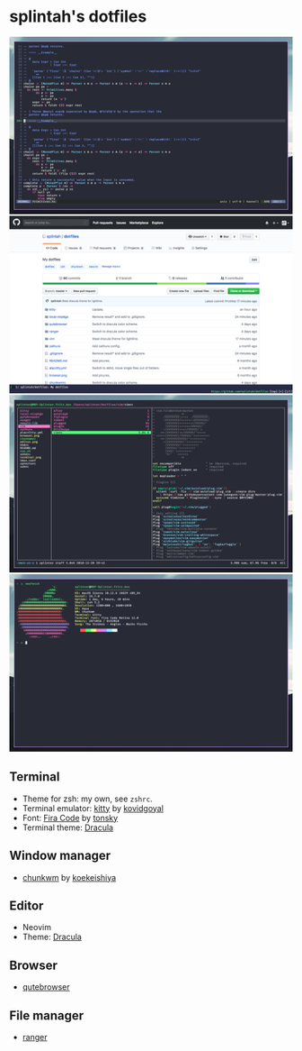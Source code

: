 # splintah's dotfiles

![Editor](img/editor.png)
![Browser](img/browser.png)
![File browser](img/ranger.png)
![Terminal](img/terminal.png)

## Terminal
- Theme for zsh: my own, see `zshrc`.
- Terminal emulator: [kitty](https://github.com/kovidgoyal/kitty) by [kovidgoyal](https://github.com/kovidgoyal)
- Font: [Fira Code](https://github.com/tonsky/FiraCode) by [tonsky](https://github.com/tonsky)
- Terminal theme: [Dracula](https://github.com/dracula/dracula-theme)

## Window manager
- [chunkwm](https://github.com/koekeishiya/chunkwm) by [koekeishiya](https://github.com/koekeishiya)

## Editor
- Neovim
- Theme: [Dracula](https://github.com/dracula/dracula-theme)

## Browser
- [qutebrowser](https://qutebrowser.org)

## File manager
- [ranger](https://ranger.github.io)
